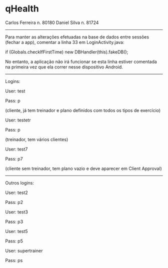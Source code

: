 # qHealth

Carlos Ferreira n. 80180
Daniel Silva n. 81724

-------

Para manter as alterações efetuadas na base de dados entre sessões (fechar a app), comentar a linha 33 em LoginActivity.java:

if (Globals.checkIfFirstTime) new DBHandler(this).fakeDB();

No entanto, a aplicação não irá funcionar se esta linha estiver comentada na primeira vez que ela correr nesse dispositivo Android.

-------

Logins:

User: test

Pass: p

(cliente, já tem treinador e plano definidos com todos os tipos de exercício)

User: testetr

Pass: p

(treinador, tem vários clientes)

User: test7

Pass: p7

(cliente sem treinador, tem plano vazio e deve aparecer em Client Approval)

-------

Outros logins:

User: test2

Pass: p2

User: test3

Pass: p3

User: test5

Pass: p5

User: supertrainer

Pass: ps
